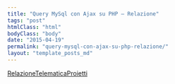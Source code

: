 ```yaml
---
title: "Query MySql con Ajax su PHP – Relazione"
tags: "post"
htmlClass: "html"
bodyClass: "body"
date: "2015-04-19"
permalink: "query-mysql-con-ajax-su-php-relazione/"
layout: "template_posts_md"
---
```

<p><a href="http://www.maurizio.proietti.name/wp-content/uploads/2017/04/RelazioneTelematicaProietti.pdf">RelazioneTelematicaProietti</a></p>
